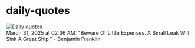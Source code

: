 # daily-quotes
[![Daily quotes](https://github.com/ceepu8/daily-quotes/actions/workflows/daily-quote.yml/badge.svg)](https://github.com/ceepu8/daily-quotes/actions/workflows/daily-quote.yml)<br/>
March 31, 2025 at 02:36 AM: "Beware Of Little Expenses. A Small Leak Will Sink A Great Ship." - Benjamin Franklin
